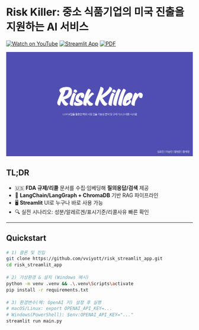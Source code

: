 # Risk Killer: 중소 식품기업의 미국 진출을 지원하는 AI 서비스

[![Watch on YouTube](https://img.shields.io/badge/YouTube-FF0000?logo=youtube&logoColor=white)](https://youtu.be/fcc8h7o8pXs)
[![Streamlit App](https://img.shields.io/badge/Streamlit-App-green)](https://YOUR-APP-URL)
[![PDF](https://img.shields.io/badge/Slides-PDF-blue)](./Risk_killer.pdf)

<p align="center">
  <a href="./Risk_killer.pdf">
    <img src="./Risk_Killer.png" width="900" alt="Risk Killer 발표 썸네일 (클릭하면 PDF)">
  </a>
</p>

## TL;DR
- 🇺🇸 **FDA 규제/리콜** 문서를 수집·임베딩해 **질의응답/검색** 제공
- 🧠 **LangChain/LangGraph + ChromaDB** 기반 RAG 파이프라인
- 🖥️ **Streamlit** UI로 누구나 바로 사용 가능
- 🔍 실전 시나리오: 성분/알레르겐/표시기준/리콜사유 빠른 확인

---

## Quickstart

```bash
# 1) 클론 및 진입
git clone https://github.com/vviyott/risk_streamlit_app.git
cd risk_streamlit_app

# 2) 가상환경 & 설치 (Windows 예시)
python -m venv .venv && .\.venv\Scripts\activate
pip install -r requirements.txt

# 3) 환경변수(예: OpenAI 키) 설정 후 실행
# macOS/Linux: export OPENAI_API_KEY=...
# Windows(PowerShell): $env:OPENAI_API_KEY="..."
streamlit run main.py

